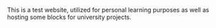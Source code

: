 This is a test website, utilized for personal learning purposes as well as hosting some blocks for university projects.
